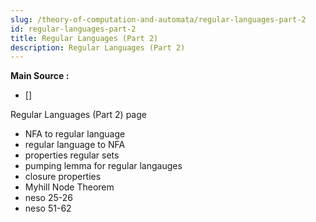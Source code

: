 ```yaml
---
slug: /theory-of-computation-and-automata/regular-languages-part-2
id: regular-languages-part-2
title: Regular Languages (Part 2)
description: Regular Languages (Part 2)
---
```


**Main Source :**

- []

Regular Languages (Part 2) page

- NFA to regular language
- regular language to NFA
- properties regular sets
- pumping lemma for regular langauges
- closure properties
- Myhill Node Theorem
- neso 25-26
- neso 51-62